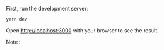 First, run the development server:

```bash
yarn dev
```

Open [http://localhost:3000](http://localhost:3000) with your browser to see the result.

Note : 
